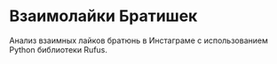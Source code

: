 Взаимолайки Братишек
==========

Анализ взаимных лайков братюнь в Инстаграме с использованием Python библиотеки Rufus.
